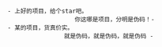 ```text
- 上好的项目，给个star吧。
                   你这哪是项目，分明是伪码！-
- 某的项目，货真价实。
                就是伪码，就是伪码，就是伪码 -
```




<!---
- 👋 Hi, I’m @misakamikodo
- 🌱 I’m a 2-year old Java web programer
- 👀 I’m interested in ai using python
- 🌱 I’m currently learning algorithm and springcloud
- 📫 You can mail to ccykirito@163.com to reach me.

misakamikodo/misakamikodo is a ✨ special ✨ repository because its `README.md` (this file) appears on your GitHub profile.
You can click the Preview link to take a look at your changes.
--->
